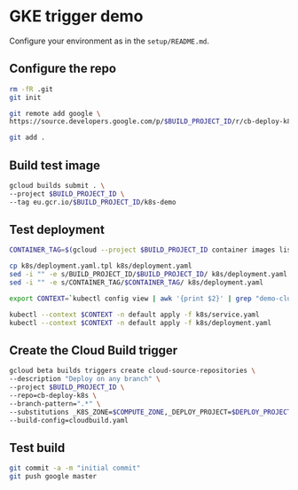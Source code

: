 # GKE trigger demo

Configure your environment as in the `setup/README.md`.

## Configure the repo

```sh
rm -fR .git
git init

git remote add google \
https://source.developers.google.com/p/$BUILD_PROJECT_ID/r/cb-deploy-k8s

git add .
```

## Build test image

```sh
gcloud builds submit . \
--project $BUILD_PROJECT_ID \
--tag eu.gcr.io/$BUILD_PROJECT_ID/k8s-demo
```

## Test deployment

```sh
CONTAINER_TAG=$(gcloud --project $BUILD_PROJECT_ID container images list-tags eu.gcr.io/$BUILD_PROJECT_ID/k8s-demo --format="value(tags)" | head -n 1)

cp k8s/deployment.yaml.tpl k8s/deployment.yaml
sed -i "" -e s/BUILD_PROJECT_ID/$BUILD_PROJECT_ID/ k8s/deployment.yaml
sed -i "" -e s/CONTAINER_TAG/$CONTAINER_TAG/ k8s/deployment.yaml

export CONTEXT=`kubectl config view | awk '{print $2}' | grep "demo-cluster" | tail -n 1`

kubectl --context $CONTEXT -n default apply -f k8s/service.yaml
kubectl --context $CONTEXT -n default apply -f k8s/deployment.yaml
```

## Create the Cloud Build trigger

```sh
gcloud beta builds triggers create cloud-source-repositories \
--description "Deploy on any branch" \
--project $BUILD_PROJECT_ID \
--repo=cb-deploy-k8s \
--branch-pattern=".*" \
--substitutions _K8S_ZONE=$COMPUTE_ZONE,_DEPLOY_PROJECT=$DEPLOY_PROJECT_ID \
--build-config=cloudbuild.yaml
```

## Test build

```sh
git commit -a -m "initial commit"
git push google master
```
